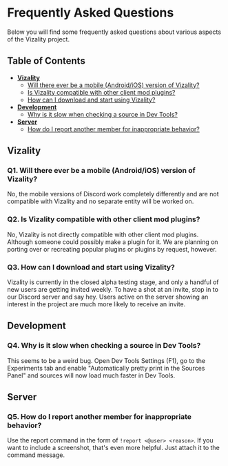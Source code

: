 # Frequently Asked Questions

Below you will find some frequently asked questions about various aspects of the Vizality project.

## Table of Contents

* [**Vizality**](#user-content-vizality)
  * [Will there ever be a mobile (Android/iOS) version of Vizality?](#user-content-q1)
  * [Is Vizality compatible with other client mod plugins?](#user-content-q2)
  * [How can I download and start using Vizality?](#user-content-q3)
* [**Development**](#user-content-development)
  * [Why is it slow when checking a source in Dev Tools?](#user-content-q4)
* [**Server**](#user-content-server)
  * [How do I report another member for inappropriate behavior?](#user-content-q5)

## Vizality

### Q1. Will there ever be a mobile (Android/iOS) version of Vizality?
No, the mobile versions of Discord work completely differently and are not compatible with Vizality and no separate entity will be worked on.

### Q2. Is Vizality compatible with other client mod plugins?
No, Vizality is not directly compatible with other client mod plugins. Although someone could possibly make a plugin for it. We are planning on porting over or recreating popular plugins or plugins by request, however.

### Q3. How can I download and start using Vizality?
Vizality is currently in the closed alpha testing stage, and only a handful of new users are getting invited weekly. To have a shot at an invite, stop in to our Discord server and say hey. Users active on the server showing an interest in the project are much more likely to receive an invite.


## Development

### Q4. Why is it slow when checking a source in Dev Tools?
This seems to be a weird bug. Open Dev Tools Settings (F1), go to the Experiments tab and enable "Automatically pretty print in the Sources Panel" and sources will now load much faster in Dev Tools.

## Server

### Q5. How do I report another member for inappropriate behavior?
Use the report command in the form of `!report <@user> <reason>`. If you want to include a screenshot, that's even more helpful. Just attach it to the command message.

